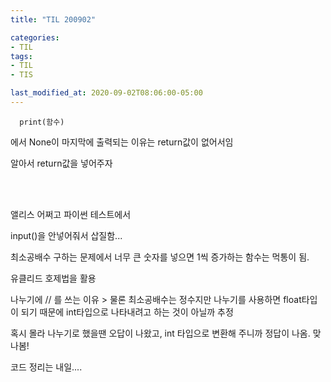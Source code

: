 ```yaml
---
title: "TIL 200902"

categories:
- TIL
tags:
- TIL
- TIS

last_modified_at: 2020-09-02T08:06:00-05:00
---
```




      print(함수)

에서  None이 마지막에 출력되는 이유는 return값이 없어서임

알아서 return값을 넣어주자

<br/>
<br/>

앨리스 어쩌고 파이썬 테스트에서

input()을 안넣어줘서 삽질함...

최소공배수 구하는 문제에서 너무 큰 숫자를 넣으면 1씩 증가하는 함수는 먹통이 됨.

유클리드 호제법을 활용

나누기에 // 를 쓰는 이유 > 물론 최소공배수는 정수지만 나누기를 사용하면 float타입이 되기 때문에 int타입으로 나타내려고 하는 것이 아닐까 추정

혹시 몰라 나누기로 했을땐 오답이 나왔고, int 타입으로 변환해 주니까 정답이 나옴. 맞나봄!

코드 정리는 내일....
